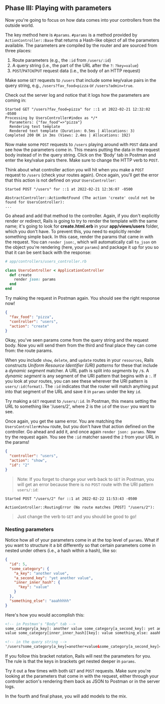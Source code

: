 ## Phase III: Playing with parameters

Now you're going to focus on how data comes into your controllers from the
outside world.

The key method here is `#params`. `#params` is a method provided by
`ActionController::Base` that returns a Hash-like object of all the parameters
available. The parameters are compiled by the router and are sourced from three
places:

1. Route parameters (e.g., the `:id` from `/users/:id`)
2. A query string (i.e., the part of the URL after the `?`: `?key=value`)
3. `POST`/`PATCH`/`PUT` request data (i.e., the body of an HTTP request)

Make some `GET` requests to `/users` that include some key/value pairs in the
query string, e.g., `/users?fav_food=pizza` or `/users?admin=true`.

Check out the server log and notice that it logs how the parameters are coming
in:

```text
Started GET "/users?fav_food=pizza" for ::1 at 2022-02-21 12:32:02 -0500
Processing by UsersController#index as */*
  Parameters: {"fav_food"=>"pizza"}
  Rendering text template
  Rendered text template (Duration: 0.5ms | Allocations: 3)
Completed 200 OK in 3ms (Views: 2.4ms | Allocations: 192)
```

Now make some `POST` requests to `/users` playing around with `POST` data and
see how the parameters come in. This means putting the data in the request body
instead of in the query string. Click on the 'Body' tab in Postman and enter the
key/value pairs there. Make sure to change the HTTP verb to `POST`.

Think about what controller action you will hit when you make a `POST` request
to `/users` (check your routes again). Once again, you'll get the error that
this action is not defined on your `UsersController`:

```text
Started POST "/users" for ::1 at 2022-02-21 12:36:07 -0500

AbstractController::ActionNotFound (The action 'create' could not be found for UsersController):
...
```

Go ahead and add that method to the controller. Again, if you don't explicitly
render or redirect, Rails is going to try to render the template with the same
name; it's going to look for **create.html.erb** in your **app/views/users**
folder, which you don't have. To prevent this, you need to explicitly render
something simple back. In this case, render the params that came in with the
request. You can `render json:`, which will automatically call `to_json` on the
object you're rendering (here, your `params`) and package it up for you so that
it can be sent back with the response:

```ruby
# app/controllers/users_controller.rb

class UsersController < ApplicationController
  def create
    render json: params
  end
end
```

Try making the request in Postman again. You should see the right response now!

```json
{
  "fav_food": "pizza",
  "controller": "users",
  "action": "create"
}
```

Okay, you've seen params come from the query string and the request body. Now
you will send them from the third and final place they can come from: the route
params.

When you include `show`, `delete`, and `update` routes in your `resources`,
Rails constructs _Uniform Resource Identifier (URI) patterns_ for these that
include a _dynamic segment_ matcher. A URL path is split into _segments_ by
`/`s. A _dynamic segment_ is any segment of the URI pattern that begins with a
`:`. If you look at your routes, you can see these wherever the URI pattern is
`users/:id(format)`. The `:id` indicates that the router will match anything put
into that segment of the URL and save it in `params` under the key `id`.

Try making a `GET` request to `/users/:id`. In Postman, this means setting
the URL to something like '/users/2', where 2 is the `id` of the `User` you want
to see.

Once again, you get the same error. You are matching the `UsersController#show`
route, but you don't have that action defined on the controller. Go ahead and
add it, and once again `render json: params`. Now try the request again. You see
the `:id` matcher saved the `2` from your URL in the params!

```json
{
  "controller": "users",
  "action": "show",
  "id": "2"
}
```

> Note: If you forget to change your verb back to `GET` in Postman, you will get
> an error because there is no `POST` route with the URI pattern `users/:id`:

```text
Started POST "/users/2" for ::1 at 2022-02-22 11:53:43 -0500

ActionController::RoutingError (No route matches [POST] "/users/2"):
```

> Just change the verb to `GET` and you should be good to go!

### Nesting parameters

Notice how all of your parameters come in at the top level of `params`. What if
you want to structure it a bit differently so that certain parameters come in
nested under others (i.e., a hash within a hash), like so:

```json
{
  "id": 5,
  "some_category": {
    "a_key": "another value",
    "a_second_key": "yet another value",
    "inner_inner_hash": {
      "key": "value"
    }
  },
  "something_else": "aaahhhhh"
}
```

Here's how you would accomplish this:

```html
<!-- in Postman's "Body" tab -->
some_category[a_key]: another value some_category[a_second_key]: yet another
value some_category[inner_inner_hash][key]: value something_else: aaahhhhh

<!-- in the query string -->
'/users?some_category[a_key]=another+value&some_category[a_second_key]=yet+another+value&some_category[inner_inner_hash][key]=value&something_else=aaahhhhh'
```

If you follow this bracket notation, Rails will nest the parameters for you. The
rule is that the keys in brackets get nested deeper in `params`.

Try it out a few times with both `GET` and `POST` requests. Make sure you're
looking at the parameters that come in with the request, either through your
controller action's rendering them back as JSON to Postman or in the server
logs.

In the fourth and final phase, you will add models to the mix.
